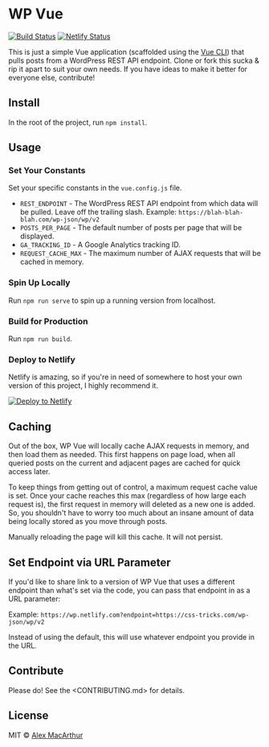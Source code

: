 # WP Vue

[![Build Status](https://travis-ci.org/alexmacarthur/wp-vue.svg?branch=master)](https://travis-ci.org/alexmacarthur/wp-vue) [![Netlify Status](https://api.netlify.com/api/v1/badges/87ff7587-b7b2-4828-965c-97e606b81013/deploy-status)](https://app.netlify.com/sites/wp/deploys)

This is just a simple Vue application (scaffolded using the [Vue CLI](https://cli.vuejs.org/)) that pulls posts from a WordPress REST API endpoint. Clone or fork this sucka & rip it apart to suit your own needs. If you have ideas to make it better for everyone else, contribute!

## Install

In the root of the project, run `npm install`.

## Usage

### Set Your Constants

Set your specific constants in the `vue.config.js` file.

- `REST_ENDPOINT` - The WordPress REST API endpoint from which data will be pulled. Leave off the trailing slash. Example: `https://blah-blah-blah.com/wp-json/wp/v2`
- `POSTS_PER_PAGE` - The default number of posts per page that will be displayed.
- `GA_TRACKING_ID` - A Google Analytics tracking ID.
- `REQUEST_CACHE_MAX` - The maximum number of AJAX requests that will be cached in memory.

### Spin Up Locally

Run `npm run serve` to spin up a running version from localhost.

### Build for Production

Run `npm run build`.

### Deploy to Netlify

Netlify is amazing, so if you're in need of somewhere to host your own version of this project, I highly recommend it.

[![Deploy to Netlify](https://www.netlify.com/img/deploy/button.svg)](https://app.netlify.com/start/deploy?repository=https://github.com/alexmacarthur/wp-vue)

## Caching

Out of the box, WP Vue will locally cache AJAX requests in memory, and then load them as needed. This first happens on page load, when all queried posts on the current and adjacent pages are cached for quick access later.

To keep things from getting out of control, a maximum request cache value is set. Once your cache reaches this max (regardless of how large each request is), the first request in memory will deleted as a new one is added. So, you shouldn't have to worry too much about an insane amount of data being locally stored as you move through posts.

Manually reloading the page will kill this cache. It will not persist.

## Set Endpoint via URL Parameter

If you'd like to share link to a version of WP Vue that uses a different endpoint than what's set via the code, you can pass that endpoint in as a URL parameter:

Example: `https://wp.netlify.com?endpoint=https://css-tricks.com/wp-json/wp/v2`

Instead of using the default, this will use whatever endpoint you provide in the URL.

## Contribute

Please do! See the <CONTRIBUTING.md> for details.

## License

MIT © [Alex MacArthur](https://macarthur.me)
